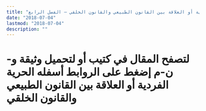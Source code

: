 ```yaml
---
title: "الحرية الفردية أو العلاقة بين القانون الطبيعي والقانون الخلقي – الفصل الرابع"
date: "2018-07-04"
lastmod: "2018-07-04"
description: ""
---
```

# **لتصفح المقال في كتيب أو لتحميل وثيقة و-ن-م إضغط على الروابط أسفله** **الحرية الفردية أو العلاقة بين القانون الطبيعي والقانون الخلقي**

###